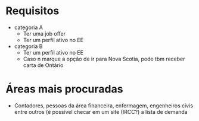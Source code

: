 # Requisitos
   * categoria A
      * Ter uma job offer
      * Ter um perfil ativo no EE
   * categoria B
      * Ter um perfil ativo no EE
      * Caso n marque a opção de ir para Nova Scotia, pode tbm receber carta de Ontário
      
# Áreas mais procuradas

  * Contadores, pessoas da área financeira, enfermagem, engenheiros civis entre outros (é possível checar em um site (IRCC?) a lista de demanda
